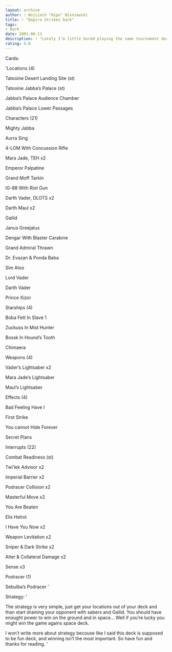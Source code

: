 ```yaml
---
layout: archive
author: ! Wojciech "Hipo" Wisniewski
title: ! "Empire Strikes back"
tags:
- Dark
date: 2001-08-11
description: ! "Lately I’m little bored playing the same tournament decks all the time, so I prefer playing fun decks at the moment and this is next of them."
rating: 4.0
---
```

Cards: 

'Locations (4)

Tatooine Desert Landing Site (st)

Tatooine Jabba’s Palace (st)

Jabba’s Palace Audience Chamber

Jabba’s Palace Lower Passages


Characters (21)

Mighty Jabba

Aurra Sing

4-LOM With Concussion Rifle

Mara Jade, TEH x2

Emperor Palpatine

Grand Moff Tarkin

IG-88 With Riot Gun

Darth Vader, DLOTS x2

Darth Maul x2

Gailid

Janus Greejatus

Dengar With Blaster Carabine

Grand Admiral Thrawn

Dr. Evazan & Ponda Baba

Sim Aloo

Lord Vader

Darth Vader

Prince Xizor


Starships (4)

Boba Fett In Slave 1

Zuckuss In Mist Hunter

Bossk In Hound’s Tooth

Chimaera


Weapons (4)

Vader’s Lightsaber x2

Mara Jade’s Lightsaber

Maul’s Lightsaber


Effects (4)

Bad Feeling Have I

First Strike

You cannot Hide Forever

Secret Plans


Interrupts (22)


Combat Readiness (st)

Twi’lek Advisor x2

Imperial Barrier x2

Podracer Collision x2

Masterful Move x2

You Are Beaten

Elis Helrot

I Have You Now x2

Weapon Levitation x2

Sniper & Dark Strike x2

Alter & Collateral Damage x2

Sense x3


Podracer (1)

Sebulba’s Podracer '

Strategy: '

The strategy is very simple, just get your locations out of your deck and  than start draining your opponent with sabers and Gailid. You should have enought power to win on the ground and in space... Well if you’re lucky you might win the game agains space deck.

I won’t write more about strategy becouse like I said this deck is supposed to be fun deck, and winning isn’t the most important. So have fun and thanks for reading. '